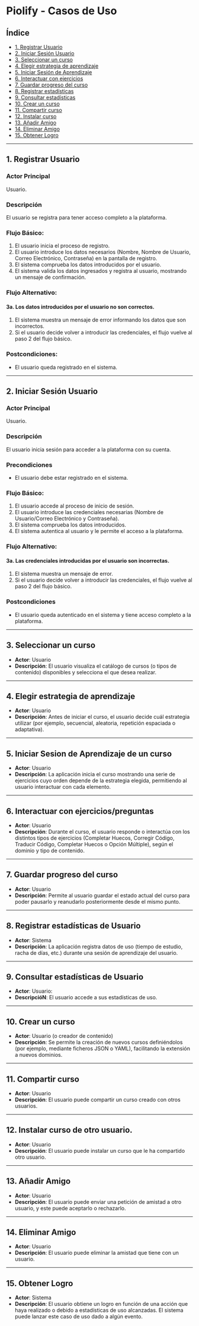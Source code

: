 # Piolify - Casos de Uso

## Índice
- [1. Registrar Usuario](#1-registrar-usuario)
- [2. Iniciar Sesión Usuario](#2-iniciar-sesión-usuario)
- [3. Seleccionar un curso](#3-seleccionar-un-curso)
- [4. Elegir estrategia de aprendizaje](#4-elegir-estrategia-de-aprendizaje)
- [5. Iniciar Sesión de Aprendizaje](#5-iniciar-sesion-de-aprendizaje-de-un-curso)
- [6. Interactuar con ejercicios](#6-interactuar-con-ejerciciospreguntas)
- [7. Guardar progreso del curso](#7-guardar-progreso-del-curso)
- [8. Registrar estadísticas](#8-registrar-estadísticas-de-usuario)
- [9. Consultar estadísticas](#9-consultar-estadísticas-de-usuario)
- [10. Crear un curso](#10-crear-un-curso)
- [11. Compartir curso](#11-compartir-curso)
- [12. Instalar curso](#12-instalar-curso-de-otro-usuario)
- [13. Añadir Amigo](#13-añadir-amigo)
- [14. Eliminar Amigo](#14-eliminar-amigo)
- [15. Obtener Logro](#15-obtener-logro)
  
---


## 1. Registrar Usuario

### Actor Principal
Usuario.

### Descripción
El usuario se registra para tener acceso completo a la plataforma.

### Flujo Básico:

1. El usuario inicia el proceso de registro.
2. El usuario introduce los datos necesarios (Nombre, Nombre de Usuario, Correo Electrónico, Contraseña) en la pantalla de registro.
3. El sistema comprueba los datos introducidos por el usuario.
4. El sistema valida los datos ingresados y registra al usuario, mostrando un mensaje de confirmación.

### Flujo Alternativo:

#### 3a. Los datos introducidos por el usuario no son correctos.
    
1. El sistema muestra un mensaje de error informando los datos que son incorrectos.
2. Si el usuario decide volver a introducir las credenciales, el flujo vuelve al paso 2 del flujo básico.

### Postcondiciones:

* El usuario queda registrado en el sistema.

---

## 2. Iniciar Sesión Usuario

### Actor Principal
Usuario.


### Descripción
El usuario inicia sesión para acceder a la plataforma con su cuenta.

### Precondiciones
* El usuario debe estar registrado en el sistema.

### Flujo Básico:

1. El usuario accede al proceso de inicio de sesión.
2. El usuario introduce las credenciales necesarias (Nombre de Usuario/Correo Electrónico y Contraseña).
3. El sistema comprueba los datos introducidos.
4. El sistema autentica al usuario y le permite el acceso a la plataforma.

### Flujo Alternativo:

#### 3a. Las credenciales introducidas por el usuario son incorrectas.
1. El sistema muestra un mensaje de error.
2. Si el usuario decide volver a introducir las credenciales, el flujo vuelve al paso 2 del flujo básico.

### Postcondiciones
* El usuario queda autenticado en el sistema y tiene acceso completo a la plataforma.

---

## 3. Seleccionar un curso

* **Actor**: Usuario
* **Descripción**: El usuario visualiza el catálogo de cursos (o tipos de contenido) disponibles y selecciona el que desea realizar.

---

## 4. Elegir estrategia de aprendizaje

* **Actor**: Usuario
* **Descripción**: Antes de iniciar el curso, el usuario decide cuál estrategia utilizar (por ejemplo, secuencial, aleatoria, repetición espaciada o adaptativa).

---

## 5. Iniciar Sesion de Aprendizaje de un curso

* **Actor**: Usuario
* **Descripción**: La aplicación inicia el curso mostrando una serie de ejercicios cuyo orden depende de la estrategia elegida, permitiendo al usuario interactuar con cada elemento.

---

## 6. Interactuar con ejercicios/preguntas

* **Actor**: Usuario
* **Descripción**: Durante el curso, el usuario responde o interactúa con los distintos tipos de ejercicios (Completar Huecos, Corregir Código, Traducir Código, Completar Huecos o Opción Múltiple), según el dominio y tipo de contenido.

---

## 7. Guardar progreso del curso

* **Actor**: Usuario
* **Descripción**: Permite al usuario guardar el estado actual del curso para poder pausarlo y reanudarlo posteriormente desde el mismo punto.

---

## 8. Registrar estadísticas de Usuario

* **Actor**: Sistema
* **Descripción**: La aplicación registra datos de uso (tiempo de estudio, racha de días, etc.) durante una sesión de aprendizaje del usuario.

---

## 9. Consultar estadísticas de Usuario

* **Actor**: Usuario:
* **DescripcióN**: El usuario accede a sus estadísticas de uso.

---

## 10. Crear un curso

* **Actor**: Usuario (o creador de contenido)
* **Descripción**: Se permite la creación de nuevos cursos definiéndolos (por ejemplo, mediante ficheros JSON o YAML), facilitando la extensión a nuevos dominios.

---

## 11. Compartir curso

* **Actor**: Usuario
* **Descripción**: El usuario puede compartir un curso creado con otros usuarios.

---

## 12. Instalar curso de otro usuario.

* **Actor**: Usuario
* **Descripción**: El usuario puede instalar un curso que le ha compartido otro usuario.

---

## 13. Añadir Amigo

* **Actor**: Usuario
* **Descripción**: El usuario puede enviar una petición de amistad a otro usuario, y este puede aceptarlo o rechazarlo.

---

## 14. Eliminar Amigo
* **Actor**: Usuario
* **Descripción**: El usuario puede eliminar la amistad que tiene con un usuario.

---

## 15. Obtener Logro
* **Actor**: Sistema
* **Descripción**: El usuario obtiene un logro en función de una acción que haya realizado o debido a estadísticas de uso alcanzadas. El sistema puede lanzar este caso de uso dado a algún evento.




